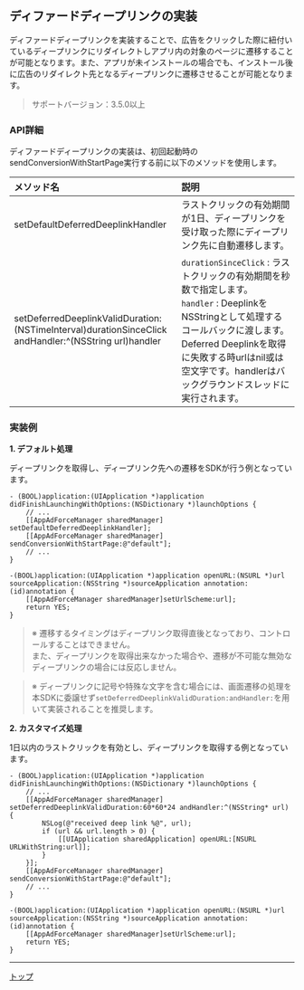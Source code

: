 ## ディファードディープリンクの実装

ディファードディープリンクを実装することで、広告をクリックした際に紐付いているディープリンクにリダイレクトしアプリ内の対象のページに遷移することが可能となります。また、アプリが未インストールの場合でも、インストール後に広告のリダイレクト先となるディープリンクに遷移させることが可能となります。

> サポートバージョン：3.5.0以上

### API詳細
ディファードディープリンクの実装は、初回起動時のsendConversionWithStartPage実行する前に以下のメソッドを使用します。

|メソッド名|説明|
|:---|:---|
|setDefaultDeferredDeeplinkHandler|ラストクリックの有効期間が1日、ディープリンクを受け取った際にディープリンク先に自動遷移します。|
|setDeferredDeeplinkValidDuration:(NSTimeInterval)durationSinceClick<br/>andHandler:^(NSString url)handler|`durationSinceClick` : ラストクリックの有効期間を秒数で指定します。<br/>`handler` : DeeplinkをNSStringとして処理するコールバックに渡します。Deferred Deeplinkを取得に失敗する時urlはnil或は空文字です。handlerはバックグラウンドスレッドに実行されます。|

### 実装例
**1. デフォルト処理**

ディープリンクを取得し、ディープリンク先への遷移をSDKが行う例となっています。
```objc
- (BOOL)application:(UIApplication *)application didFinishLaunchingWithOptions:(NSDictionary *)launchOptions {
    // ...
    [[AppAdForceManager sharedManager] setDefaultDeferredDeeplinkHandler];
    [[AppAdForceManager sharedManager] sendConversionWithStartPage:@"default"];
    // ...
}

-(BOOL)application:(UIApplication *)application openURL:(NSURL *)url sourceApplication:(NSString *)sourceApplication annotation:(id)annotation {
    [[AppAdForceManager sharedManager]setUrlScheme:url];
    return YES;
}
```

> ※ 遷移するタイミングはディープリンク取得直後となっており、コントロールすることはできません。<br>
また、ディープリンクを取得出来なかった場合や、遷移が不可能な無効なディープリンクの場合には反応しません。

> ※ ディープリンクに記号や特殊な文字を含む場合には、画面遷移の処理を本SDKに委譲せず`setDeferredDeeplinkValidDuration:andHandler:`を用いて実装されることを推奨します。

**2. カスタマイズ処理**

1日以内のラストクリックを有効とし、ディープリンクを取得する例となっています。
```objc
- (BOOL)application:(UIApplication *)application didFinishLaunchingWithOptions:(NSDictionary *)launchOptions {
    // ...
    [[AppAdForceManager sharedManager] setDeferredDeeplinkValidDuration:60*60*24 andHandler:^(NSString* url) {
        NSLog(@"received deep link %@", url);
        if (url && url.length > 0) {
            [[UIApplication sharedApplication] openURL:[NSURL URLWithString:url]];
        }
    }];
    [[AppAdForceManager sharedManager] sendConversionWithStartPage:@"default"];
    // ...
}

-(BOOL)application:(UIApplication *)application openURL:(NSURL *)url sourceApplication:(NSString *)sourceApplication annotation:(id)annotation {
    [[AppAdForceManager sharedManager]setUrlScheme:url];
    return YES;
}
```

---
[トップ](/lang/ja/README.md)
